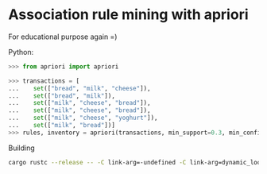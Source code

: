 # Association rule mining with apriori

For educational purpose again =)

Python:

```python
>>> from apriori import apriori

>>> transactions = [
...    set(["bread", "milk", "cheese"]),
...    set(["bread", "milk"]),
...    set(["milk", "cheese", "bread"]),
...    set(["milk", "cheese", "bread"]),
...    set(["milk", "cheese", "yoghurt"]),
...    set(["milk", "bread"])]
>>> rules, inventory = apriori(transactions, min_support=0.3, min_confidence=0.2, max_len=3)
```

Building

```sh
cargo rustc --release -- -C link-arg=-undefined -C link-arg=dynamic_lookup && mv target/release/libapriori.dylib ./apriori.so
```
